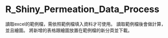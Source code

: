 # R_Shiny_Permeation_Data_Process
讀取excel的範例檔，需依照範例檔填入資料才可使用。
讀取範例檔後會做計算，並且繪圖。
將新增的表格跟繪圖放置在範例檔的新分頁並下載。